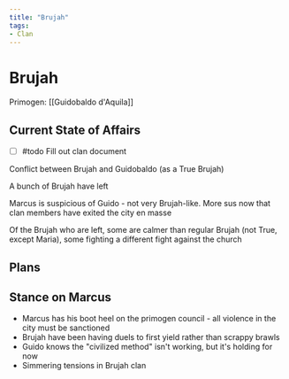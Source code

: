 ```yaml
---
title: "Brujah"
tags:
- Clan
---
```


# Brujah
Primogen: [[Guidobaldo d'Aquila]]

## Current State of Affairs
- [ ] #todo Fill out clan document

Conflict between Brujah and Guidobaldo (as a True Brujah)

A bunch of Brujah have left

Marcus is suspicious of Guido - not very Brujah-like. More sus now that clan members have exited the city en masse

Of the Brujah who are left, some are calmer than regular Brujah (not True, except Maria), some fighting a different fight against the church


## Plans

## Stance on Marcus
- Marcus has his boot heel on the primogen council - all violence in the city must be sanctioned
- Brujah have been having duels to first yield rather than scrappy brawls
- Guido knows the "civilized method" isn't working, but it's holding for now
- Simmering tensions in Brujah clan



